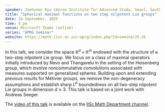 ```yaml
---
speaker: Jaehyeon Ryu (Korea Institute for Advanced Study, Seoul, South Korea)
title: "Spherical maximal functions on two step nilpotent Lie groups"
date: 24 September, 2025
time: 4 pm
venue: Microsoft Teams (online)
series: "APRG Seminar"
website: https://math.iisc.ac.in/~aprg/index.php?id=seminar25-26
---
```


In this talk, we consider the space $\mathbb R^d \times \mathbb R^m$ endowed with the structure of a two-step nilpotent Lie group. We focus on a class of maximal operators
initially introduced by Nevo and Thangavelu in the setting of the Heisenberg group, which involve noncommutative convolutions associated with measures supported on
generalized spheres. Building upon and extending previous results for Métivier groups, we remove the non-degeneracy assumptions and establish sharp $L^p$ boundedness on all
two-step nilpotent Lie groups in dimension $d \ge 3$. This talk is based on a joint work with Andreas Seeger.

The [video of this talk](https://www.youtube.com/watch?v=5AyKYy8epns&list=PLQXtaLhI1-1qxOEykh-1WOFkYuIzEE-ev) is available
on the [IISc Math Department channel](https://www.youtube.com/channel/UCR5Igvq9HScQKlPr-0coSIg/playlists).

